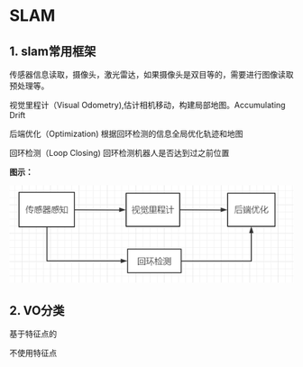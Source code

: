 # SLAM

## 1. slam常用框架

传感器信息读取，摄像头，激光雷达，如果摄像头是双目等的，需要进行图像读取预处理等。

视觉里程计（Visual Odometry),估计相机移动，构建局部地图。Accumulating Drift

后端优化（Optimization) 根据回环检测的信息全局优化轨迹和地图

回环检测（Loop Closing) 回环检测机器人是否达到过之前位置

**图示：**

![1](./img/1.png)

## 2. VO分类

基于特征点的

不使用特征点



